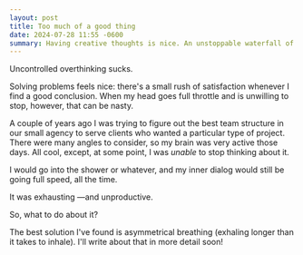 ```yaml
---
layout: post
title: Too much of a good thing
date: 2024-07-28 11:55 -0600
summary: Having creative thoughts is nice. An unstoppable waterfall of thoughts, hoever, is not that nice.
---
```


Uncontrolled overthinking sucks.

Solving problems feels nice: there's a small rush of satisfaction whenever I find a good conclusion. When my head goes full throttle and is unwilling to stop, however, that can be nasty.

A couple of years ago I was trying to figure out the best team structure in our small agency to serve clients who wanted a particular type of project. There were many angles to consider, so my brain was very active those days. All cool, except, at some point, I was *unable* to stop thinking about it.

I would go into the shower or whatever, and my inner dialog would still be going full speed, all the time.

It was exhausting —and unproductive.

So, what to do about it?

The best solution I've found is asymmetrical breathing (exhaling longer than it takes to inhale). I'll write about that in more detail soon!
